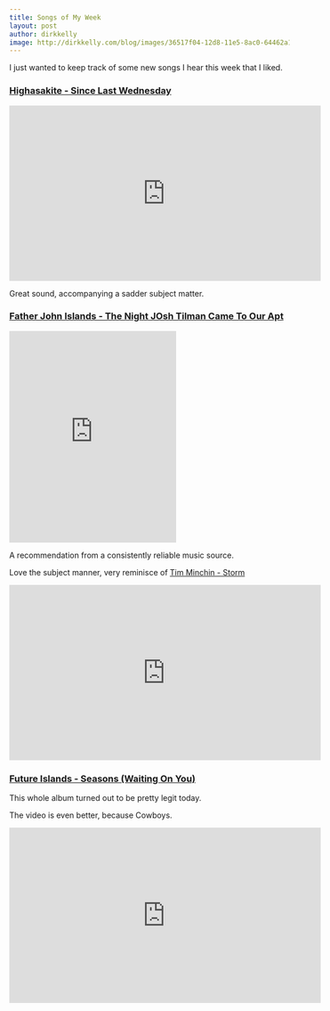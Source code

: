 ```yaml
---
title: Songs of My Week
layout: post
author: dirkkelly
image: http://dirkkelly.com/blog/images/36517f04-12d8-11e5-8ac0-64462a1a7a5c.png
---
```


I just wanted to keep track of some new songs I hear this week that I liked.

### [Highasakite - Since Last Wednesday](https://www.youtube.com/watch?v=1GZHB0v7y6w)

<iframe width="560" height="315" src="https://www.youtube.com/embed/1GZHB0v7y6w" frameborder="0" allowfullscreen></iframe>

Great sound, accompanying a sadder subject matter.

### [Father John Islands - The Night JOsh Tilman Came To Our Apt](https://play.spotify.com/track/5UXusQhn77o9f11H4NKFbM)

<iframe src="https://embed.spotify.com/?uri=spotify:track:5UXusQhn77o9f11H4NKFbM" style="width: 300px; height: 380px" frameborder="0" allowtransparency="true"></iframe>

A recommendation from a consistently reliable music source.

Love the subject manner, very reminisce of [Tim Minchin - Storm](https://www.youtube.com/watch?v=HhGuXCuDb1U)

<iframe width="560" height="315" src="https://www.youtube.com/embed/HhGuXCuDb1U" frameborder="0" allowfullscreen></iframe>

### [Future Islands - Seasons (Waiting On You)](https://www.youtube.com/watch?v=-5Ae-LhMIG0)

This whole album turned out to be pretty legit today.

The video is even better, because Cowboys.

<iframe width="560" height="315" src="https://www.youtube.com/embed/-5Ae-LhMIG0" frameborder="0" allowfullscreen></iframe>

